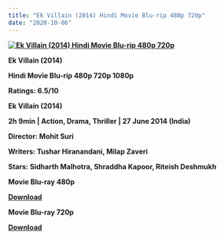 ```yaml
---
title: "Ek Villain (2014) Hindi Movie Blu-rip 480p 720p"
date: "2020-10-06"
---
```


[**![Ek Villain (2014) Hindi Movie Blu-rip 480p 720p](https://1.bp.blogspot.com/-R4PFYDIvxOU/Xt3aAYTCSYI/AAAAAAAACsE/6Mg6deM9ExQM1aAxyhatiJVt3V7N8fSmgCLcBGAsYHQ/s1600/ekvillan.jpg "Ek Villain (2014) Hindi Movie Blu-rip 480p 720p")**](https://1.bp.blogspot.com/-R4PFYDIvxOU/Xt3aAYTCSYI/AAAAAAAACsE/6Mg6deM9ExQM1aAxyhatiJVt3V7N8fSmgCLcBGAsYHQ/s1600/ekvillan.jpg)

 **Ek Villain (2014)**

**Hindi Movie Blu-rip 480p 720p 1080p**

**Ratings: 6.5/10**

**Ek Villain (2014)**

**2h 9min | Action, Drama, Thriller | 27 June 2014 (India)**

**Director: Mohit Suri**

**Writers: Tushar Hiranandani, Milap Zaveri**

**Stars: Sidharth Malhotra, Shraddha Kapoor, Riteish Deshmukh**

 **Movie Blu-ray 480p** 

**[Download](https://links.265bkt.xyz/lxi93211903/)** 

 **Movie Blu-ray 720p** 

**[Download](https://royalfitness.xyz/archives/2446)**
